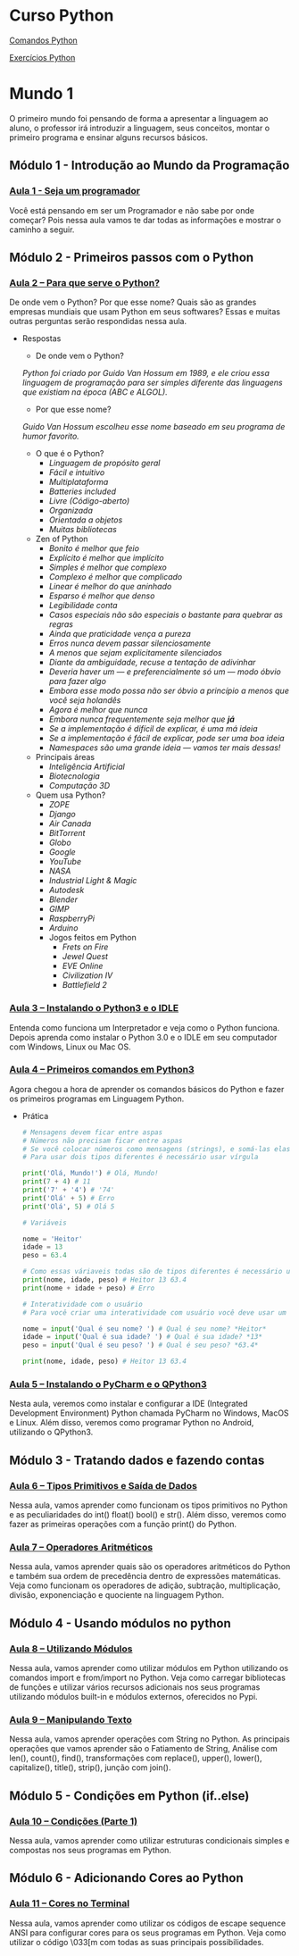 # Curso Python

[Comandos Python](COMANDOS.md)

[Exercícios Python](EXERCICIOS.md)

# Mundo 1

O primeiro mundo foi pensando de forma a apresentar a linguagem ao aluno, o professor irá introduzir a linguagem, seus conceitos, montar o primeiro programa e ensinar alguns recursos básicos.

## Módulo 1 - Introdução ao Mundo da Programação

### [Aula 1 - Seja um programador](https://www.cursoemvideo.com/course/python-3-mundo-1/aulas/introducao-ao-mundo-da-programacao-3/modulos/seja-um-programador/)

Você está pensando em ser um Programador e não sabe por onde começar? Pois nessa aula vamos te dar todas as informações e mostrar o caminho a seguir.

## Módulo 2 - Primeiros passos com o Python

### [Aula 2 – Para que serve o Python?](https://www.cursoemvideo.com/course/python-3-mundo-1/aulas/primeiros-passos-com-o-python/modulos/para-que-serve-o-python/)

De onde vem o Python? Por que esse nome? Quais são as grandes empresas mundiais que usam Python em seus softwares? Essas e muitas outras perguntas serão respondidas nessa aula.

- Respostas
    - De onde vem o Python?

    *Python foi criado por Guido Van Hossum em 1989, e ele criou essa linguagem de programação para ser simples diferente das linguagens que existiam na época (ABC e ALGOL).*

    - Por que esse nome?

    *Guido Van Hossum escolheu esse nome baseado em seu programa de humor favorito.*

    - O que é o Python?
        - *Linguagem de propósito geral*
        - *Fácil e intuitivo*
        - *Multiplataforma*
        - *Batteries included*
        - *Livre (Código-aberto)*
        - *Organizada*
        - *Orientada a objetos*
        - *Muitas bibliotecas*
    - Zen of Python
        - *Bonito é melhor que feio*
        - *Explícito é melhor que implícito*
        - *Simples é melhor que complexo*
        - *Complexo é melhor que complicado*
        - *Linear é melhor do que aninhado*
        - *Esparso é melhor que denso*
        - *Legibilidade conta*
        - *Casos especiais não são especiais o bastante para quebrar as regras*
        - *Ainda que praticidade vença a pureza*
        - *Erros nunca devem passar silenciosamente*
        - *A menos que sejam explicitamente silenciados*
        - *Diante da ambiguidade, recuse a tentação de adivinhar*
        - *Deveria haver um — e preferencialmente só um — modo óbvio para fazer algo*
        - *Embora esse modo possa não ser óbvio a princípio a menos que você seja holandês*
        - *Agora é melhor que nunca*
        - *Embora nunca frequentemente seja melhor que **já***
        - *Se a implementação é difícil de explicar, é uma má ideia*
        - *Se a implementação é fácil de explicar, pode ser uma boa ideia*
        - *Namespaces são uma grande ideia — vamos ter mais dessas!*
    - Principais áreas
        - *Inteligência Artificial*
        - *Biotecnologia*
        - *Computação 3D*
    - Quem usa Python?
        - *ZOPE*
        - *Django*
        - *Air Canada*
        - *BitTorrent*
        - *Globo*
        - *Google*
        - *YouTube*
        - *NASA*
        - *Industrial Light & Magic*
        - *Autodesk*
        - *Blender*
        - *GIMP*
        - *RaspberryPi*
        - *Arduino*
        - Jogos feitos em Python
            - *Frets on Fire*
            - *Jewel Quest*
            - *EVE Online*
            - *Civilization IV*
            - *Battlefield 2*

### [Aula 3 – Instalando o Python3 e o IDLE](https://www.cursoemvideo.com/course/python-3-mundo-1/aulas/primeiros-passos-com-o-python/modulos/instalando-o-python3-e-o-idle/)

Entenda como funciona um Interpretador e veja como o Python funciona. Depois aprenda como instalar o Python 3.0 e o IDLE em seu computador com Windows, Linux ou Mac OS.

### [Aula 4 – Primeiros comandos em Python3](https://www.cursoemvideo.com/course/python-3-mundo-1/aulas/primeiros-passos-com-o-python/modulos/primeiros-comandos-em-python3/)

Agora chegou a hora de aprender os comandos básicos do Python e fazer os primeiros programas em Linguagem Python.

- Prática

    ```python
    # Mensagens devem ficar entre aspas
    # Números não precisam ficar entre aspas
    # Se você colocar números como mensagens (strings), e somá-las elas irão se juntar
    # Para usar dois tipos diferentes é necessário usar vírgula

    print('Olá, Mundo!') # Olá, Mundo!
    print(7 + 4) # 11
    print('7' + '4') # '74'
    print('Olá' + 5) # Erro
    print('Olá', 5) # Olá 5

    # Variáveis

    nome = 'Heitor'
    idade = 13
    peso = 63.4

    # Como essas váriaveis todas são de tipos diferentes é necessário usar vírgula para mostrar na tela
    print(nome, idade, peso) # Heitor 13 63.4
    print(nome + idade + peso) # Erro

    # Interatividade com o usuário
    # Para você criar uma interatividade com usuário você deve usar um comando, chamado "input"

    nome = input('Qual é seu nome? ') # Qual é seu nome? *Heitor*
    idade = input('Qual é sua idade? ') # Qual é sua idade? *13*
    peso = input('Qual é seu peso? ') # Qual é seu peso? *63.4*

    print(nome, idade, peso) # Heitor 13 63.4
    ```

### [Aula 5 – Instalando o PyCharm e o QPython3](https://www.cursoemvideo.com/course/python-3-mundo-1/aulas/primeiros-passos-com-o-python/modulos/instalando-o-pycharm-e-o-qpython3/)

Nesta aula, veremos como instalar e configurar a IDE (Integrated Development Environment) Python chamada PyCharm no Windows, MacOS e Linux. Além disso, veremos como programar Python no Android, utilizando o QPython3.

## Módulo 3 - Tratando dados e fazendo contas

### [Aula 6 – Tipos Primitivos e Saída de Dados](https://www.cursoemvideo.com/course/python-3-mundo-1/aulas/tratando-dados-e-fazendo-contas/modulos/tipos-primitivos-e-saida-de-dados/)

Nessa aula, vamos aprender como funcionam os tipos primitivos no Python e as peculiaridades do int() float() bool() e str(). Além disso, veremos como fazer as primeiras operações com a função print() do Python.

### [Aula 7 – Operadores Aritméticos](https://www.cursoemvideo.com/course/python-3-mundo-1/aulas/tratando-dados-e-fazendo-contas/modulos/operadores-aritmeticos-2/)

Nessa aula, vamos aprender quais são os operadores aritméticos do Python e também sua ordem de precedência dentro de expressões matemáticas. Veja como funcionam os operadores de adição, subtração, multiplicação, divisão, exponenciação e quociente na linguagem Python.

## Módulo 4 - Usando módulos no python

### [Aula 8 – Utilizando Módulos](https://www.cursoemvideo.com/course/python-3-mundo-1/aulas/usando-modulos-do-python/modulos/utilizando-modulos/)

Nessa aula, vamos aprender como utilizar módulos em Python utilizando os comandos import e from/import no Python. Veja como carregar bibliotecas de funções e utilizar vários recursos adicionais nos seus programas utilizando módulos built-in e módulos externos, oferecidos no Pypi.

### [Aula 9 – Manipulando Texto](https://www.cursoemvideo.com/course/python-3-mundo-1/aulas/usando-modulos-do-python/modulos/manipulando-texto/)

Nessa aula, vamos aprender operações com String no Python. As principais operações que vamos aprender são o Fatiamento de String, Análise com len(), count(), find(), transformações com replace(), upper(), lower(), capitalize(), title(), strip(), junção com join().

## Módulo 5 - Condições em Python (if..else)

### [Aula 10 – Condições (Parte 1)](https://www.cursoemvideo.com/course/python-3-mundo-1/aulas/condicoes-em-python-if-else/modulos/condicoes-parte-1/)

Nessa aula, vamos aprender como utilizar estruturas condicionais simples e compostas nos seus programas em Python.

## Módulo 6 - Adicionando Cores ao Python

### [Aula 11 – Cores no Terminal](https://www.cursoemvideo.com/course/python-3-mundo-1/aulas/adicionando-cores-ao-python/modulos/cores-no-terminal/)

Nessa aula, vamos aprender como utilizar os códigos de escape sequence ANSI para configurar cores para os seus programas em Python. Veja como utilizar o código \033[m com todas as suas principais possibilidades.
